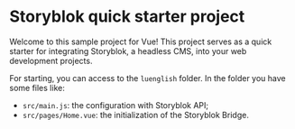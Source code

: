 
# Storyblok quick starter project

Welcome to this sample project for Vue!
This project serves as a quick starter for integrating Storyblok, a headless CMS, into your web development projects.

For starting, you can access to the `luenglish` folder.
In the folder you have some files like:

- `src/main.js`: the configuration with Storyblok API;
- `src/pages/Home.vue`: the initialization of the Storyblok Bridge.

